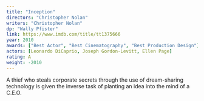 ```yaml
---
title: "Inception"
directors: "Christopher Nolan"
writers: "Christopher Nolan"
dp: "Wally Pfister"
link: https://www.imdb.com/title/tt1375666
year: 2010
awards: ["Best Actor", "Best Cinematography", "Best Production Design"]
actors: [Leonardo DiCaprio, Joseph Gordon-Levitt, Ellen Page]
rating: A
weight: -2010
---
```

A thief who steals corporate secrets through the use of dream-sharing technology is given the inverse task of planting an idea into the mind of a C.E.O. 